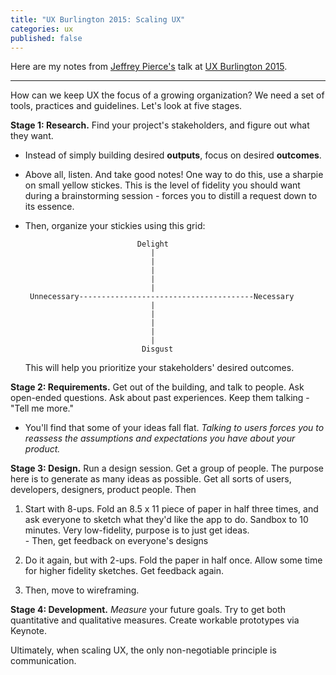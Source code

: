 ```yaml
---
title: "UX Burlington 2015: Scaling UX"
categories: ux
published: false
---
```


Here are my notes from [Jeffrey Pierce's](https://twitter.com/jeffrey_pierce) talk at [UX Burlington 2015](http://uxburlington.com/).

---

How can we keep UX the focus of a growing organization? We need a set of tools, practices and guidelines. Let's look at five stages.

**Stage 1: Research.** Find your project's stakeholders, and figure out what they want.

  - Instead of simply building desired **outputs**, focus on desired **outcomes**.
  - Above all, listen. And take good notes! One way to do this, use a sharpie on small yellow stickes. This is the level of fidelity you should want during a brainstorming session - forces you to distill a request down to its essence.
  - Then, organize your stickies using this grid:

  
                                 Delight 
                                    |
                                    |
                                    |
                                    |
                                    |
         Unnecessary---------------------------------------Necessary
                                    |
                                    |
                                    |
                                    |
                                    |
                                  Disgust 

    This will help you prioritize your stakeholders' desired outcomes.

**Stage 2: Requirements.** Get out of the building, and talk to people. Ask open-ended questions. Ask about past experiences. Keep them talking - "Tell me more."

  - You'll find that some of your ideas fall flat. *Talking to users forces you to reassess the assumptions and expectations you have about your product.*

**Stage 3: Design.** Run a design session. Get a group of people. The purpose here is to generate as many ideas as possible. Get all sorts of users, developers, designers, product people. Then
  
  1. Start with 8-ups. Fold an 8.5 x 11 piece of paper in half three times, and ask everyone to sketch what they'd like the app to do. Sandbox to 10 minutes. Very low-fidelity, purpose is to just get ideas.    
    - Then, get feedback on everyone's designs

  2. Do it again, but with 2-ups. Fold the paper in half once. Allow some time for higher fidelity sketches. Get feedback again.

  3. Then, move to wireframing.

**Stage 4: Development.** *Measure* your future goals. Try to get both quantitative and qualitative measures. Create workable prototypes via Keynote.

Ultimately, when scaling UX, the only non-negotiable principle is communication.
